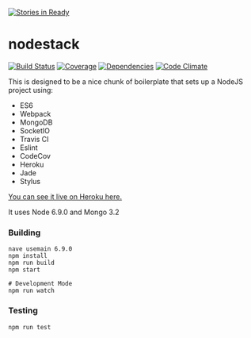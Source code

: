 [![Stories in Ready](https://badge.waffle.io/bag-man/nodestack.png?label=ready&title=Ready)](https://waffle.io/bag-man/nodestack)
# nodestack

[![Build Status](https://img.shields.io/travis/bag-man/nodestack.svg?style=flat-square)](https://travis-ci.org/bag-man/nodestack)
[![Coverage](https://img.shields.io/codecov/c/github/bag-man/nodestack.svg?style=flat-square)](https://codecov.io/github/bag-man/nodestack)
[![Dependencies](https://img.shields.io/david/bag-man/nodestack.svg?style=flat-square)](https://david-dm.org/bag-man/nodestack)
[![Code Climate](https://img.shields.io/codeclimate/github/bag-man/nodestack.svg?style=flat-square)](https://codeclimate.com/github/bag-man/nodestack)

This is designed to be a nice chunk of boilerplate that sets up a NodeJS project using:

* ES6
* Webpack
* MongoDB
* SocketIO
* Travis CI
* Eslint
* CodeCov
* Heroku
* Jade
* Stylus

[You can see it live on Heroku here.](https://nodestack-.herokuapp.com/)

It uses Node 6.9.0 and Mongo 3.2

### Building

    nave usemain 6.9.0
    npm install
    npm run build
    npm start

    # Development Mode
    npm run watch

### Testing

    npm run test
